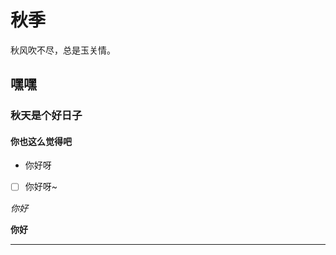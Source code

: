 秋季
========

秋风吹不尽，总是玉关情。



## 嘿嘿

### 秋天是个好日子

#### 你也这么觉得吧

- 你好呀

- [ ] 你好呀~

*你好*

**你好**

------

